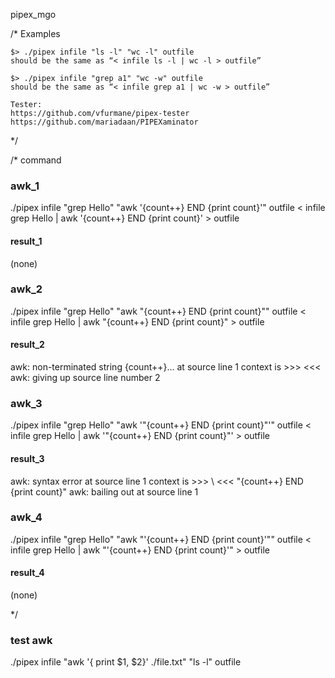 pipex_mgo

/*
	Examples


	$> ./pipex infile "ls -l" "wc -l" outfile
	should be the same as “< infile ls -l | wc -l > outfile”

	$> ./pipex infile "grep a1" "wc -w" outfile
	should be the same as “< infile grep a1 | wc -w > outfile”

	Tester:
	https://github.com/vfurmane/pipex-tester
	https://github.com/mariadaan/PIPEXaminator
*/

/*
command

### awk_1
./pipex infile "grep Hello" "awk '{count++} END {print count}'" outfile
< infile grep Hello | awk '{count++} END {print count}' > outfile
#### result_1
(none)

### awk_2
./pipex infile "grep Hello" "awk \"{count++} END {print count}\"" outfile
< infile grep Hello | awk \"{count++} END {print count}\" > outfile
#### result_2
awk: non-terminated string {count++}... at source line 1
 context is
	 >>>  <<<
awk: giving up
 source line number 2

### awk_3
./pipex infile "grep Hello" "awk '\"{count++} END {print count}\"'" outfile
< infile grep Hello | awk '\"{count++} END {print count}\"' > outfile
#### result_3
awk: syntax error at source line 1
 context is
	 >>> \ <<< "{count++} END {print count}\"
awk: bailing out at source line 1

### awk_4
./pipex infile "grep Hello" "awk \"'{count++} END {print count}'\"" outfile
< infile grep Hello | awk \"'{count++} END {print count}'\" > outfile
#### result_4
(none)

*/

### test awk

./pipex infile "awk '{ print $1, $2}' ./file.txt" "ls -l" outfile
